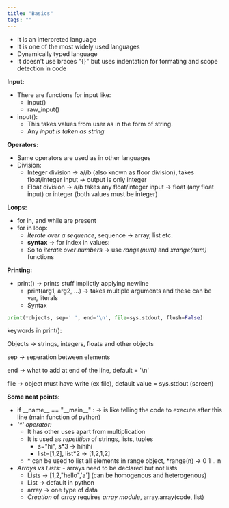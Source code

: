 ```yaml
---
title: "Basics"
tags: ""
---
```

-   It is an interpreted language
-   It is one of the most widely used languages
-   Dynamically typed language
-   It doesn't use braces "{}" but uses indentation for formating and scope detection in code

**Input:**

-   There are functions for input like:
    -   input()
    -   raw_input()
-   input():
    -   This takes values from user as in the form of string.
    -   Any _input is taken as string_

**Operators:**

-   Same operators are used as in other languages
-   Division:
    -   Integer division → a//b (also known as floor division), takes float/integer input → output is only integer
    -   Float division → a/b takes any float/integer input → float (any float input) or integer (both values must be integer)

**Loops:**

-   for in, and while are present
-   for in loop:
    -   _Iterate over a sequence_, sequence → array, list etc.
    -   **syntax** → for index in values:
    -   So to _iterate over numbers_ → use _range(num)_ and _xrange(num)_ functions

**Printing:**

-   print() → prints stuff implictly applying newline
    -   print(arg1, arg2, ...) → takes multiple arguments and these can be var, literals
    -   Syntax

```Python
print(*objects, sep=' ', end='\n', file=sys.stdout, flush=False)
```

keywords in print():

Objects → strings, integers, floats and other objects

sep → seperation between elements

end → what to add at end of the line, default = '\\n'

file → object must have write (ex file), default value = sys.stdout (screen)

**Some neat points:**

-   if \_\_name\_\_ == "\_\_main\_\_" : → is like telling the code to execute after this line (main function of python)
-   _'\*' operator:_
    -   It has other uses apart from multiplication
    -   It is used as _repetition_ of strings, lists, tuples
        -   s="hi", s\*3 → hihihi
        -   list=[1,2], list\*2 → [1,2,1,2]
    -   \* can be used to list all elements in range object, \*range(n) → 0 1 .. n
-   _Arrays vs Lists:_
    		\- arrays need to be declared but not lists
    -   Lists → [1,2,"hello",'a'] \(can be homogenous and heterogenous)
    -   List → default in python
    -   array → one type of data
    -   _Creation_ of _array_ requires _array module_, array.array(code, list)

